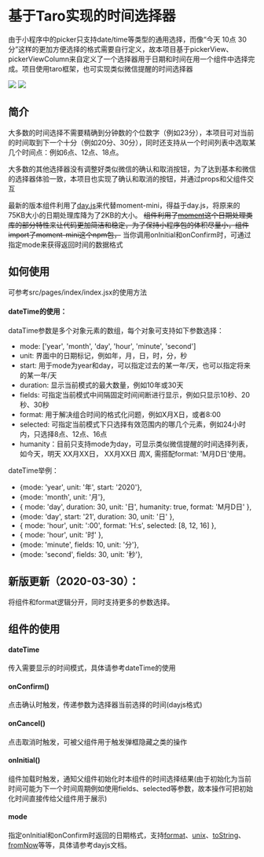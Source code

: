 # 基于Taro实现的时间选择器

由于小程序中的picker只支持date/time等类型的通用选择，而像“今天 10点 30分”这样的更加方便选择的格式需要自行定义，故本项目基于pickerView、pickerViewColumn来自定义了一个选择器用于日期和时间在用一个组件中选择完成。项目使用taro框架，也可实现类似微信提醒的时间选择器

<img src="https://user-images.githubusercontent.com/2065312/77916205-4a60b200-72cb-11ea-91ed-cc7eccacfaf9.jpg">
<img src="https://user-images.githubusercontent.com/2065312/77916216-4df43900-72cb-11ea-8389-c0cf842a4abd.png" />

## 简介

大多数的时间选择不需要精确到分钟数的个位数字（例如23分），本项目可对当前的时间取到下一个十分（例如20分、30分），同时还支持从一个时间列表中选取某几个时间点：例如6点、12点、18点。

大多数的其他选择器没有调整好类似微信的确认和取消按钮，为了达到基本和微信的选择器体验一致，本项目也实现了确认和取消的按钮，并通过props和父组件交互

最新的版本组件利用了[day.js](https://day.js.org/zh-CN/)来代替moment-mini，得益于day.js，将原来的75KB大小的日期处理库降为了2KB的大小。
~~组件利用了[moment](http://momentjs.cn/)这个日期处理类库的部分特性来让代码更加简洁和稳定，为了保持小程序包的体积尽量小，组件import了moment-mini这个npm包，~~
当你调用onInitial和onConfirm时，可通过指定mode来获得返回时间的数据格式

## 如何使用
可参考src/pages/index/index.jsx的使用方法

#### dateTime的使用：
dataTime参数是多个对象元素的数组，每个对象可支持如下参数选择：
* mode: ['year', 'month', 'day', 'hour', 'minute', 'second']
* unit: 界面中的日期标记，例如年，月，日，时，分，秒
* start: 用于mode为year和day，可以指定过去的某一年/天，也可以指定将来的某一年/天
* duration: 显示当前模式的最大数量，例如10年或30天
* fields: 可指定当前模式中间隔固定时间间断进行显示，例如只显示10秒、20秒、30秒
* format: 用于解决组合时间的格式化问题，例如X月X日，或者8:00
* selected: 可指定当前模式下只选择有效范围内的哪几个元素，例如24小时内，只选择8点、12点、16点
* humanity：目前只支持mode为day，可显示类似微信提醒的时间选择列表，如今天，明天 XX月XX日， XX月XX日 周X, 需搭配format: 'M月D日'使用。

dateTime举例：
* {mode: 'year', unit: '年', start: '2020'},
* {mode: 'month', unit: '月'},
* { mode: 'day', duration: 30, unit: '日', humanity: true, format: 'M月D日' },
* {mode: 'day', start: '21', duration: 30, unit: '日' },
* { mode: 'hour', unit: ':00', format: 'H:s', selected: [8, 12, 16] },
* { mode: 'hour', unit: '时' },
* {mode: 'minute', fields: 10, unit: '分'},
* {mode: 'second', fields: 30, unit: '秒'},

## 新版更新（2020-03-30）：
将组件和format逻辑分开，同时支持更多的参数选择。

## 组件的使用

#### dateTime

传入需要显示的时间模式，具体请参考dateTime的使用

#### onConfirm()

点击确认时触发，传递参数为选择器当前选择的时间(dayjs格式)

#### onCancel()

点击取消时触发，可被父组件用于触发弹框隐藏之类的操作

#### onInitial()

组件加载时触发，通知父组件初始化时本组件的时间选择结果(由于初始化为当前时间可能为下一个时间周期例如使用fields、selected等参数，故本操作可把初始化时间直接传给父组件用于展示)

#### mode

指定onInitial和onConfirm时返回的日期格式，支持[format](https://day.js.org/docs/zh-CN/display/format)、[unix](https://day.js.org/docs/zh-CN/display/unix-timestamp)、[toString](https://day.js.org/docs/zh-CN/display/as-string)、[fromNow](https://day.js.org/docs/zh-CN/display/from-now)等等，具体请参考dayjs文档。
